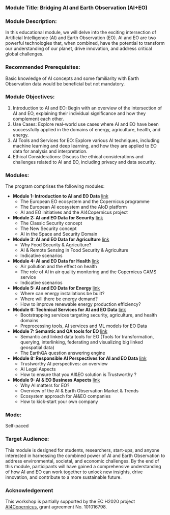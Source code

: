### Module Title: Bridging AI and Earth Observation (AI+EO)

### Module Description:

In this educational module, we will delve into the exciting intersection of Artificial Intelligence (AI) and Earth Observation (EO). AI and EO are two powerful technologies that, when combined, have the potential to transform our understanding of our planet, drive innovation, and address critical global challenges.

### Recommended Prerequisites:

Basic knowledge of AI concepts and some familiarity with Earth Observation data would be beneficial but not mandatory.

### Module Objectives:

1. Introduction to AI and EO: Begin with an overview of the intersection of AI and EO, explaining their individual significance and how they complement each other.
2. Use Cases: Explore real-world use cases where AI and EO have been successfully applied in the domains of energy, agriculture, health, and energy.
3. AI Tools and Services for EO: Explore various AI techniques, including machine learning and deep learning, and how they are applied to EO data for analysis and interpretation.
4. Ethical Considerations: Discuss the ethical considerations and challenges related to AI and EO, including privacy and data security.

### Modules:

The program comprises the following modules:

* **Module 1: Introduction to AI and EO Data** [link](./presentations/M01_Introduction_to_AI+EO.pdf)
  * The European EO ecosystem and the Copernicus programme
  * The European AI ecosystem and the AIoD platform
  * AI and EO initiatives and the AI4Copernicus project
* **Module 2: AI and EO Data for Security** [link](./presentations/M02_AI+EO_4_Security.pdf)
  * The Classic Security concept
  * The New Security concept
  * AI in the Space and Security Domain
* **Module 3: AI and EO Data for Agriculture** [link](./presentations/M03_AI+EO_4_Agriculture.pdf)
  * Why Food Security & Agriculture?
  * AI & Remote Sensing in Food Security & Agriculture
  * Indicative scenarios
* **Module 4: AI and EO Data for Health** [link](./presentations/M04_AI+EO_4_Health.pdf)
  * Air pollution and the effect on health 
  * The role of AI in air quality monitoring and the Copernicus CAMS service
  * Indicative scenarios
* **Module 5: AI and EO Data for Energy** [link](./presentations/M05_AI+EO_4_Energy.pdf)
  * Where can energy installations be built?
  * Where will there be energy demand?
  * How to improve renewable energy production efficiency?
* **Module 6: Technical Services for AI and EO Data** [link](./presentations/M06_Bootstrapping_Services.pdf)
  * Bootstrapping services targeting security, agriculture, and health domains
  * Preprocessing tools, AI services and ML models for EO Data
* **Module 7: Semantic and QA tools for EO** [link](./presentations/M07_Linked_Data_and_EarthQA.pdf)
  * Semantic and linked data tools for EO (Tools for transformation, querying, interlinking, federating and visualizing big linked geospatial data)
  * The EarthQA question answering engine
* **Module 8: Responsible AI Perspectives for AI and EO Data** [link](./presentations/M08_Responsible_AI_perspectives.pdf)
  * Trustworthy AI perspectives: an overview 
  * AI Legal Aspects 
  * How to ensure that you AI&EO solution is Trustworthy ?
* **Module 9: AI & EO  Business Aspects** [link](./presentations/M09_Business_perspectives_AI+EO.pdf)
  * Why AI matters for EO? 
  * Overview of the AI & Earth Observation Market & Trends 
  * Ecosystem approach for AI&EO companies  
  * How to kick-start your own company 

### Mode:

Self-paced

### Target Audience:

This module is designed for students, researchers, start-ups, and anyone interested in harnessing the combined power of AI and Earth Observation to address environmental, societal, and economic challenges.
By the end of this module, participants will have gained a comprehensive understanding of how AI and EO can work together to unlock new insights, drive innovation, and contribute to a more sustainable future.


### Acknowledgement

This workshop is partially supported by the EC H2020 project [AI4Copernicus](https://ai4copernicus-project.eu), grant agreement No. 101016798.


